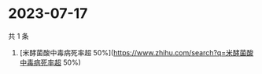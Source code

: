 # 2023-07-17

共 1 条

<!-- BEGIN -->
<!-- 最后更新时间 Mon Jul 17 2023 03:10:02 GMT+0800 (China Standard Time) -->

1. [米酵菌酸中毒病死率超
   50%](https://www.zhihu.com/search?q=米酵菌酸中毒病死率超 50%)

<!-- END -->
